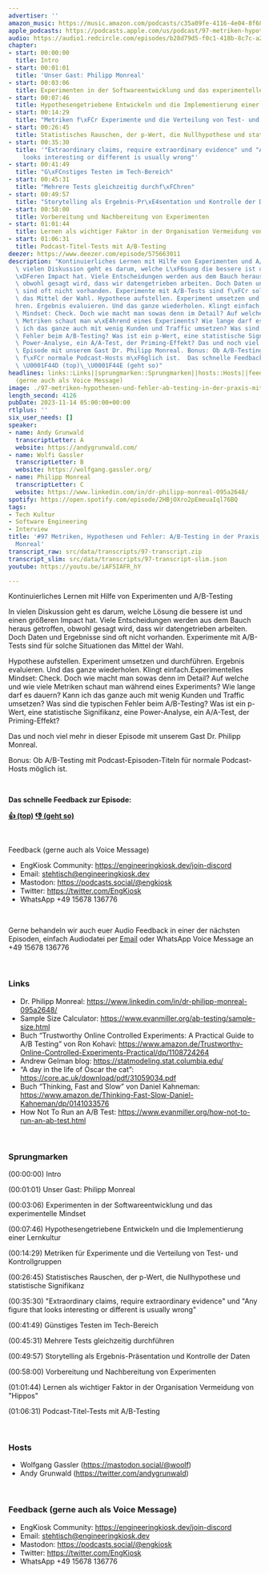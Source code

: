 ```yaml
---
advertiser: ''
amazon_music: https://music.amazon.com/podcasts/c35a09fe-4116-4e04-8f68-77d61b112e46/episodes/39e706e9-fe72-4748-b126-db2254d62a32/engineering-kiosk-97-metriken-hypothesen-und-fehler-a-b-testing-in-der-praxis-mit-philipp-monreal
apple_podcasts: https://podcasts.apple.com/us/podcast/97-metriken-hypothesen-und-fehler-a-b-testing-in/id1603082924?i=1000634726431&uo=4
audio: https://audio1.redcircle.com/episodes/b28d79d5-f0c1-418b-8c7c-a29a8869087f/stream.mp3
chapter:
- start: 00:00:00
  title: Intro
- start: 00:01:01
  title: 'Unser Gast: Philipp Monreal'
- start: 00:03:06
  title: Experimenten in der Softwareentwicklung und das experimentelle Mindset
- start: 00:07:46
  title: Hypothesengetriebene Entwickeln und die Implementierung einer Lernkultur
- start: 00:14:29
  title: "Metriken f\xFCr Experimente und die Verteilung von Test- und Kontrollgruppen"
- start: 00:26:45
  title: Statistisches Rauschen, der p-Wert, die Nullhypothese und statistische Signifikanz
- start: 00:35:30
  title: '"Extraordinary claims, require extraordinary evidence" und "Any figure that
    looks interesting or different is usually wrong"'
- start: 00:41:49
  title: "G\xFCnstiges Testen im Tech-Bereich"
- start: 00:45:31
  title: "Mehrere Tests gleichzeitig durchf\xFChren"
- start: 00:49:57
  title: "Storytelling als Ergebnis-Pr\xE4sentation und Kontrolle der Daten"
- start: 00:58:00
  title: Vorbereitung und Nachbereitung von Experimenten
- start: 01:01:44
  title: Lernen als wichtiger Faktor in der Organisation Vermeidung von "Hippos"
- start: 01:06:31
  title: Podcast-Titel-Tests mit A/B-Testing
deezer: https://www.deezer.com/episode/575663011
description: "Kontinuierliches Lernen mit Hilfe von Experimenten und A/B-Testing In\
  \ vielen Diskussion geht es darum, welche L\xF6sung die bessere ist und einen gr\xF6\
  \xDFeren Impact hat. Viele Entscheidungen werden aus dem Bauch heraus getroffen,\
  \ obwohl gesagt wird, dass wir datengetrieben arbeiten. Doch Daten und Ergebnisse\
  \ sind oft nicht vorhanden. Experimente mit A/B-Tests sind f\xFCr solche Situationen\
  \ das Mittel der Wahl. Hypothese aufstellen. Experiment umsetzen und durchf\xFC\
  hren. Ergebnis evaluieren. Und das ganze wiederholen. Klingt einfach.Experimentelles\
  \ Mindset: Check. Doch wie macht man sowas denn im Detail? Auf welche und wie viele\
  \ Metriken schaut man w\xE4hrend eines Experiments? Wie lange darf es dauern? Kann\
  \ ich das ganze auch mit wenig Kunden und Traffic umsetzen? Was sind die typischen\
  \ Fehler beim A/B-Testing? Was ist ein p-Wert, eine statistische Signifikanz, eine\
  \ Power-Analyse, ein A/A-Test, der Priming-Effekt? Das und noch viel mehr in dieser\
  \ Episode mit unserem Gast Dr. Philipp Monreal. Bonus: Ob A/B-Testing mit Podcast-Episoden-Titeln\
  \ f\xFCr normale Podcast-Hosts m\xF6glich ist.  Das schnelle Feedback zur Episode:\
  \ \U0001F44D (top)\_\U0001F44E (geht so)"
headlines: links::Links||sprungmarken::Sprungmarken||hosts::Hosts||feedback-gerne-auch-als-voice-message::Feedback
  (gerne auch als Voice Message)
image: ./97-metriken-hypothesen-und-fehler-ab-testing-in-der-praxis-mit-philipp-monreal.jpg
length_second: 4126
pubDate: 2023-11-14 05:00:00+00:00
rtlplus: ''
six_user_needs: []
speaker:
- name: Andy Grunwald
  transcriptLetter: A
  website: https://andygrunwald.com/
- name: Wolfi Gassler
  transcriptLetter: B
  website: https://wolfgang.gassler.org/
- name: Philipp Monreal
  transcriptLetter: C
  website: https://www.linkedin.com/in/dr-philipp-monreal-095a2648/
spotify: https://open.spotify.com/episode/2HBjOXro2pEmeuaIql76BQ
tags:
- Tech Kultur
- Software Engineering
- Interview
title: '#97 Metriken, Hypothesen und Fehler: A/B-Testing in der Praxis mit Philipp
  Monreal'
transcript_raw: src/data/transcripts/97-transcript.zip
transcript_slim: src/data/transcripts/97-transcript-slim.json
youtube: https://youtu.be/iAF5IAFR_hY

---
```

<p>Kontinuierliches Lernen mit Hilfe von Experimenten und A/B-Testing</p><p>In vielen Diskussion geht es darum, welche Lösung die bessere ist und einen größeren Impact hat. Viele Entscheidungen werden aus dem Bauch heraus getroffen, obwohl gesagt wird, dass wir datengetrieben arbeiten. Doch Daten und Ergebnisse sind oft nicht vorhanden. Experimente mit A/B-Tests sind für solche Situationen das Mittel der Wahl.</p><p>Hypothese aufstellen. Experiment umsetzen und durchführen. Ergebnis evaluieren. Und das ganze wiederholen. Klingt einfach.Experimentelles Mindset: Check. Doch wie macht man sowas denn im Detail? Auf welche und wie viele Metriken schaut man während eines Experiments? Wie lange darf es dauern? Kann ich das ganze auch mit wenig Kunden und Traffic umsetzen? Was sind die typischen Fehler beim A/B-Testing? Was ist ein p-Wert, eine statistische Signifikanz, eine Power-Analyse, ein A/A-Test, der Priming-Effekt?</p><p>Das und noch viel mehr in dieser Episode mit unserem Gast Dr. Philipp Monreal.</p><p>Bonus: Ob A/B-Testing mit Podcast-Episoden-Titeln für normale Podcast-Hosts möglich ist.</p><p><br></p><p><strong>Das schnelle Feedback zur Episode:</strong></p><p><a href="https://api.openpodcast.dev/feedback/97/upvote" rel="nofollow"><strong>👍 (top)</strong></a><strong> </strong><a href="https://api.openpodcast.dev/feedback/97/downvote" rel="nofollow"><strong>👎 (geht so)</strong></a></p><p><br></p><p>Feedback (gerne auch als Voice Message)</p><ul><li>EngKiosk Community: <a href="https://engineeringkiosk.dev/join-discord">https://engineeringkiosk.dev/join-discord</a> </li><li>Email: <a href="mailto:stehtisch@engineeringkiosk.dev" rel="nofollow">stehtisch@engineeringkiosk.dev</a></li><li>Mastodon: <a href="https://podcasts.social/@engkiosk" rel="nofollow">https://podcasts.social/@engkiosk</a></li><li>Twitter: <a href="https://twitter.com/EngKiosk" rel="nofollow">https://twitter.com/EngKiosk</a></li><li>WhatsApp +49 15678 136776</li></ul><p><br></p><p>Gerne behandeln wir auch euer Audio Feedback in einer der nächsten Episoden, einfach Audiodatei per <a href="https://engineeringkiosk.dev/kontakt/">Email</a> oder WhatsApp Voice Message an +49 15678 136776</p><p><br></p><h3 id="links">Links</h3><ul><li>Dr. Philipp Monreal: <a href="https://www.linkedin.com/in/dr-philipp-monreal-095a2648/" rel="nofollow">https://www.linkedin.com/in/dr-philipp-monreal-095a2648/</a></li><li>Sample Size Calculator: <a href="https://www.evanmiller.org/ab-testing/sample-size.html" rel="nofollow">https://www.evanmiller.org/ab-testing/sample-size.html</a></li><li>Buch “Trustworthy Online Controlled Experiments: A Practical Guide to A/B Testing” von Ron Kohavi: <a href="https://www.amazon.de/Trustworthy-Online-Controlled-Experiments-Practical/dp/1108724264" rel="nofollow">https://www.amazon.de/Trustworthy-Online-Controlled-Experiments-Practical/dp/1108724264</a></li><li>Andrew Gelman blog: <a href="https://statmodeling.stat.columbia.edu/" rel="nofollow">https://statmodeling.stat.columbia.edu/</a></li><li>“A day in the life of Oscar the cat”: <a href="https://core.ac.uk/download/pdf/31059034.pdf" rel="nofollow">https://core.ac.uk/download/pdf/31059034.pdf</a></li><li>Buch “Thinking, Fast and Slow” von Daniel Kahneman: <a href="https://www.amazon.de/Thinking-Fast-Slow-Daniel-Kahneman/dp/0141033576" rel="nofollow">https://www.amazon.de/Thinking-Fast-Slow-Daniel-Kahneman/dp/0141033576</a></li><li>How Not To Run an A/B Test: <a href="https://www.evanmiller.org/how-not-to-run-an-ab-test.html" rel="nofollow">https://www.evanmiller.org/how-not-to-run-an-ab-test.html</a></li></ul><p><br></p><h3 id="sprungmarken">Sprungmarken</h3><p>(00:00:00) Intro</p><p>(00:01:01) Unser Gast: Philipp Monreal</p><p>(00:03:06) Experimenten in der Softwareentwicklung und das experimentelle Mindset</p><p>(00:07:46) Hypothesengetriebene Entwickeln und die Implementierung einer Lernkultur</p><p>(00:14:29) Metriken für Experimente und die Verteilung von Test- und Kontrollgruppen</p><p>(00:26:45) Statistisches Rauschen, der p-Wert, die Nullhypothese und statistische Signifikanz</p><p>(00:35:30) &#34;Extraordinary claims, require extraordinary evidence&#34; und &#34;Any figure that looks interesting or different is usually wrong&#34;</p><p>(00:41:49) Günstiges Testen im Tech-Bereich</p><p>(00:45:31) Mehrere Tests gleichzeitig durchführen</p><p>(00:49:57) Storytelling als Ergebnis-Präsentation und Kontrolle der Daten</p><p>(00:58:00) Vorbereitung und Nachbereitung von Experimenten</p><p>(01:01:44) Lernen als wichtiger Faktor in der Organisation Vermeidung von &#34;Hippos&#34;</p><p>(01:06:31) Podcast-Titel-Tests mit A/B-Testing</p><p><br></p><h3 id="hosts">Hosts</h3><ul><li>Wolfgang Gassler (<a href="https://mastodon.social/@woolf" rel="nofollow">https://mastodon.social/@woolf</a>)</li><li>Andy Grunwald (<a href="https://twitter.com/andygrunwald" rel="nofollow">https://twitter.com/andygrunwald</a>)</li></ul><p><br></p><h3 id="feedback-gerne-auch-als-voice-message">Feedback (gerne auch als Voice Message)</h3><ul><li>EngKiosk Community: <a href="https://engineeringkiosk.dev/join-discord">https://engineeringkiosk.dev/join-discord</a> </li><li>Email: <a href="mailto:stehtisch@engineeringkiosk.dev" rel="nofollow">stehtisch@engineeringkiosk.dev</a></li><li>Mastodon: <a href="https://podcasts.social/@engkiosk" rel="nofollow">https://podcasts.social/@engkiosk</a></li><li>Twitter: <a href="https://twitter.com/EngKiosk" rel="nofollow">https://twitter.com/EngKiosk</a></li><li>WhatsApp +49 15678 136776</li></ul>